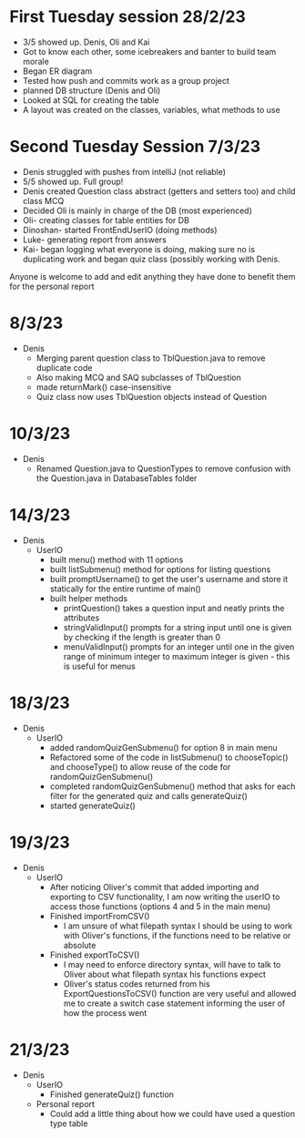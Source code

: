 # First Tuesday session 28/2/23
- 3/5 showed up. Denis, Oli and Kai
- Got to know each other, some icebreakers and banter to build team morale 
- Began ER diagram
- Tested how push and commits work as a group project
- planned DB structure (Denis and Oli)
- Looked at SQL for creating the table 
- A layout was created on the classes, variables, what methods to use

# Second Tuesday Session 7/3/23
- Denis struggled with pushes from intelliJ (not reliable)
- 5/5 showed up. Full group!
- Denis created Question class abstract (getters and setters too) and child class MCQ
- Decided Oli is mainly in charge of the DB (most experienced)
- Oli- creating classes for table entities for DB
- Dinoshan- started FrontEndUserIO (doing methods)
- Luke- generating report from answers
- Kai- began logging what everyone is doing, making sure no is duplicating work and began quiz class (possibly working with Denis.

Anyone is welcome to add and edit anything they have done to benefit them for the personal report 

# 8/3/23
- Denis
    - Merging parent question class to TblQuestion.java to remove duplicate code
    - Also making MCQ and SAQ subclasses of TblQuestion
    - made returnMark() case-insensitive
    - Quiz class now uses TblQuestion objects instead of Question

# 10/3/23
- Denis
  - Renamed Question.java to QuestionTypes to remove confusion with the Question.java in DatabaseTables folder

# 14/3/23
- Denis
  - UserIO
    - built menu() method with 11 options
    - built listSubmenu() method for options for listing questions
    - built promptUsername() to get the user's username and store it statically for the entire runtime of main()
    - built helper methods
      - printQuestion() takes a question input and neatly prints the attributes
      - stringValidInput() prompts for a string input until one is given by checking if the length is greater than 0
      - menuValidInput() prompts for an integer until one in the given range of minimum integer to maximum integer is given - this is useful for menus

# 18/3/23
- Denis
  - UserIO
    - added randomQuizGenSubmenu() for option 8 in main menu
    - Refactored some of the code in listSubmenu() to chooseTopic() and chooseType() to allow reuse of the code for randomQuizGenSubmenu()
    - completed randomQuizGenSubmenu() method that asks for each filter for the generated quiz and calls generateQuiz()
    - started generateQuiz()

# 19/3/23
- Denis
  - UserIO
    - After noticing Oliver's commit that added importing and exporting to CSV functionality, I am now writing the userIO to access those functions (options 4 and 5 in the main menu)
    - Finished importFromCSV()
      - I am unsure of what filepath syntax I should be using to work with Oliver's functions, if the functions need to be relative or absolute
    - Finished exportToCSV()
      - I may need to enforce directory syntax, will have to talk to Oliver about what filepath syntax his functions expect
      - Oliver's status codes returned from his ExportQuestionsToCSV() function are very useful and allowed me to create a switch case statement informing the user of how the process went

# 21/3/23
- Denis
  - UserIO
    - Finished generateQuiz() function
  - Personal report
    - Could add a little thing about how we could have used a question type table